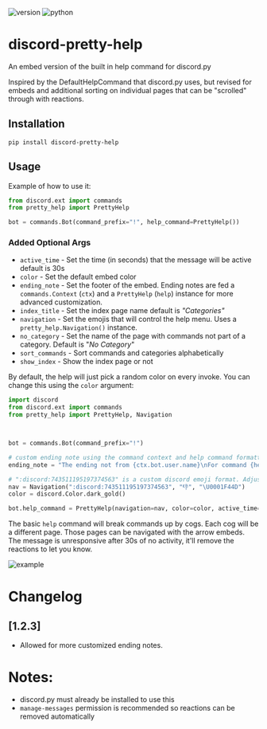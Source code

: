![version](https://img.shields.io/pypi/v/discord-pretty-help) ![python](https://img.shields.io/badge/python-3.6+-blue)

# discord-pretty-help

An embed version of the built in help command for discord.py

Inspired by the DefaultHelpCommand that discord.py uses, but revised for embeds and additional sorting on individual pages that can be "scrolled" through with reactions.

## Installation

`pip install discord-pretty-help`

## Usage

Example of how to use it:

```python
from discord.ext import commands
from pretty_help import PrettyHelp

bot = commands.Bot(command_prefix="!", help_command=PrettyHelp())
```

### Added Optional Args

- `active_time` - Set the time (in seconds) that the message will be active default is 30s
- `color` - Set the default embed color
- `ending_note` - Set the footer of the embed. Ending notes are fed a `commands.Context` (`ctx`) and a `PrettyHelp` (`help`) instance for more advanced customization.
- `index_title` - Set the index page name default is *"Categories"*
- `navigation` - Set the emojis that will control the help menu. Uses a `pretty_help.Navigation()` instance.
- `no_category` - Set the name of the page with commands not part of a category. Default is "*No Category*"
- `sort_commands` - Sort commands and categories alphabetically
- `show_index` - Show the index page or not


By default, the help will just pick a random color on every invoke. You can change this using the `color` argument:

```python
import discord
from discord.ext import commands
from pretty_help import PrettyHelp, Navigation



bot = commands.Bot(command_prefix="!")

# custom ending note using the command context and help command formatters
ending_note = "The ending not from {ctx.bot.user.name}\nFor command {help.clean_prefix}{help.invoked_with}"

# ":discord:743511195197374563" is a custom discord emoji format. Adjust to match your own custom emoji.
nav = Navigation(":discord:743511195197374563", "👎", "\U0001F44D")
color = discord.Color.dark_gold()

bot.help_command = PrettyHelp(navigation=nav, color=color, active_time=5, ending_note=ending_note)

```

The basic `help` command will break commands up by cogs. Each cog will be a different page. Those pages can be navigated with
the arrow embeds. The message is unresponsive after 30s of no activity, it'll remove the reactions to let you know.

![example](https://raw.githubusercontent.com/stroupbslayen/discord-pretty-help/master/images/example.gif)

# Changelog

## [1.2.3]
- Allowed for more customized ending notes.


# Notes:

- discord.py must already be installed to use this
- `manage-messages` permission is recommended so reactions can be removed automatically

